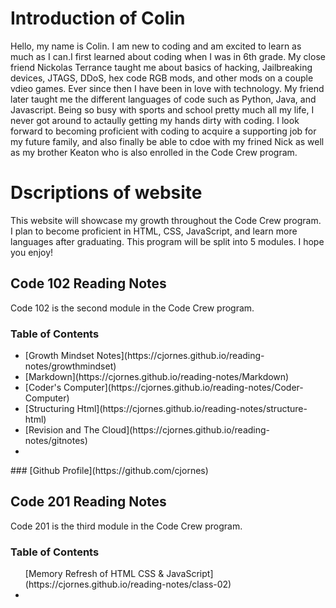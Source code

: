 # <strong>Introduction of Colin</strong>

<p>Hello, my name is Colin. I am new to coding and am excited to learn as much as I can.I first learned about coding when I was in 6th grade. My close friend Nickolas Terrance taught me about basics of hacking, Jailbreaking devices, JTAGS, DDoS, hex code RGB mods, and other mods on a couple vdieo games. Ever since then I have been in love with technology. My friend later taught me the different languages of code such as Python, Java, and Javascript. Being so busy with sports and school pretty much all my life, I never got around to actaully getting my hands dirty with coding. I look forward to becoming proficient with coding to acquire a supporting job for my future family, and also finally be able to cdoe with my frined Nick as well as my brother Keaton who is also enrolled in the Code Crew program.</p>

# Dscriptions of website
<p>This website will showcase my growth throughout the Code Crew program. I plan to become proficient in HTML, CSS, JavaScript, and learn more languages after graduating. This program will be split into 5 modules. I hope you enjoy!</p>

## Code 102 Reading Notes
<p>Code 102 is the second module in the Code Crew program.</p>

### Table of Contents
<ul> <li> [Growth Mindset Notes](https://cjornes.github.io/reading-notes/growthmindset) <br> <li>
[Markdown](https://cjornes.github.io/reading-notes/Markdown) <br> <li>
[Coder's Computer](https://cjornes.github.io/reading-notes/Coder-Computer) <br> <li>
[Structuring Html](https://cjornes.github.io/reading-notes/structure-html) <br> <li>
[Revision and The Cloud](https://cjornes.github.io/reading-notes/gitnotes) <br> <li> </ul>
### [Github Profile](https://github.com/cjornes)

## Code 201 Reading Notes
<p>Code 201 is the third module in the Code Crew program.</p>

### Table of Contents
<ul> [Memory Refresh of HTML CSS & JavaScript](https://cjornes.github.io/reading-notes/class-02) <li>
</ul>

